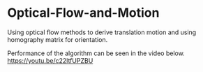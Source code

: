 # Optical-Flow-and-Motion
Using optical flow methods to derive translation motion and using homography matrix for orientation.

Performance of the algorithm can be seen in the video below.
https://youtu.be/c22ltfUPZBU
